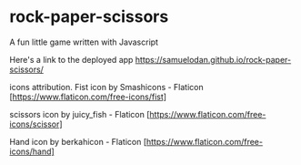# rock-paper-scissors

A fun little game written with Javascript

Here's a link to the deployed app https://samuelodan.github.io/rock-paper-scissors/


icons attribution.
Fist icon by Smashicons - Flaticon [https://www.flaticon.com/free-icons/fist]

scissors icon by juicy_fish - Flaticon [https://www.flaticon.com/free-icons/scissor]

Hand icon by berkahicon - Flaticon [https://www.flaticon.com/free-icons/hand]

